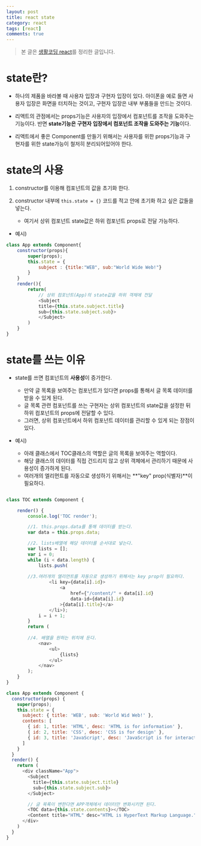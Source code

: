 ```yaml
---
layout: post
title: react state
category: react
tags: [react]
comments: true
---
```


> 본 글은 [생활코딩 react](https://www.opentutorials.org/module/4058/24738)를 정리한 글입니다.  


# state란?

- 하나의 제품을 바라볼 때 사용자 입장과 구현자 입장이 있다. 아이폰을 예로 들면 사용자 입장은 화면을 터치하는 것이고, 구현자 입장은 내부 부품들을 만드는 것이다.

- 리액트의 관점에서는 props기능은 사용자의 입장에서 컴포넌트를 조작을 도와주는 기능이다. 반면 **state기능은 구현자 입장에서 컴포넌트 조작을 도와주는 기능**이다.

- 리액트에서 좋은 Component를 만들기 위해서는 사용자를 위한 props기능과 구현자를 위한 state가능이 철저히 분리되어있어야 한다.

# state의 사용

1. constructor를 이용해 컴포넌트의 값을 초기화 한다.

2. constructor 내부에 `this.state = {}` 코드를 적고 안에 초기화 하고 싶은 값들을 넣는다.
    - 여기서 상위 컴포넌트 state값은 하위 컴포넌트 props로 전달 가능하다.

- 예시)

```javascript
class App extends Component{
    constructor(props){
        super(props);
        this.state = {
            subject : {title:"WEB", sub:"World Wide Web!"}
        }
    }
    render(){
        return(
            // 상위 컴포넌트(App)의 state값을 하위 객체에 전달
            <Subject
            title={this.state.subject.title}
            sub={this.state.subject.sub}>
            </Subject>
        )
    }
}

```

# state를 쓰는 이유

- state를 쓰면 컴포넌트의 **사용성**이 증가한다.
    - 만약 글 목록을 보여주는 컴포넌트가 있다면 props를 통해서 글 목록 데이터를 받을 수 있게 된다.
    - 글 목록 관련 컴포넌트를 쓰는 구현자는 상위 컴포넌트의 state값을 설정한 뒤 하위 컴포넌트의 props에 전달할 수 있다.
    - 그러면, 상위 컴포넌트에서 하위 컴포넌트 데이터를 관리할 수 있게 되는 장점이 있다.

- 예시)
    - 아래 클래스에서 TOC클래스의 역할은 글의 목록을 보여주는 역할이다.
    - 해당 클래스의 데이터를 직접 건드리지 않고 상위 객체에서 관리하기 때문에 사용성이 증가하게 된다.
    - 여러개의 엘리먼트를 자동으로 생성하기 위해서는 **"key" prop(식별자)**이 필요하다.

```javascript

class TOC extends Component {

    render() {
        console.log('TOC render');

        //1. this.props.data를 통해 데이터를 받는다.
        var data = this.props.data;

        //2. lists배열에 해당 데이터를 순서대로 넣는다.
        var lists = [];
        var i = 0;
        while (i < data.length) {
            lists.push(
                
        //3.여러개의 엘리먼트를 자동으로 생성하기 위해서는 key prop이 필요하다.
                <li key={data[i].id}>
                    <a
                        href={"/content/" + data[i].id}
                        data-id={data[i].id}
                    >{data[i].title}</a>
                </li>);
            i = i + 1;
        }
        return (
        
        //4. 배열을 원하는 위치에 둔다.
            <nav>
                <ul>
                    {lists}
                </ul>
            </nav>
        );
    }
}

class App extends Component {
  constructor(props) {
    super(props);
    this.state = {
      subject: { title: 'WEB', sub: 'World Wid Web!' },
      contents: [
        { id: 1, title: 'HTML', desc: 'HTML is for information' },
        { id: 2, title: 'CSS', desc: 'CSS is for design' },
        { id: 3, title: 'JavaScript', desc: 'JavaScript is for interactive' }
      ]
    }
  }
  render() {
    return (
      <div className="App">
        <Subject
          title={this.state.subject.title}
          sub={this.state.subject.sub}>
        </Subject>

        // 글 목록이 변한다면 APP객체에서 데이터만 변화시키면 된다.
        <TOC data={this.state.contents}></TOC>
        <Content title="HTML" desc="HTML is HyperText Markup Language."></Content>
      </div>
    )
  }
}

```
